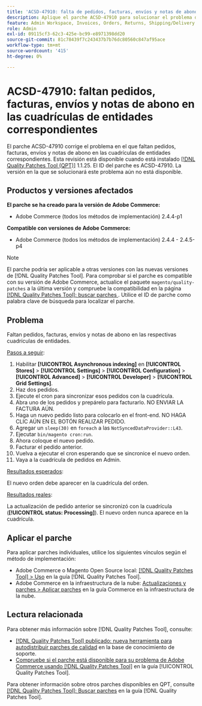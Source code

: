 ```yaml
---
title: 'ACSD-47910: falta de pedidos, facturas, envíos y notas de abono en las cuadrículas de entidades correspondientes'
description: Aplique el parche ACSD-47910 para solucionar el problema de Adobe Commerce en el que faltan pedidos, facturas, envíos y notas de abono en las cuadrículas de entidades correspondientes.
feature: Admin Workspace, Invoices, Orders, Returns, Shipping/Delivery
role: Admin
exl-id: 09115cf3-62c3-425e-bc99-e8971398dd20
source-git-commit: 81c78439f7c243437b7b76dc80560c847af95ace
workflow-type: tm+mt
source-wordcount: '415'
ht-degree: 0%

---
```


# ACSD-47910: faltan pedidos, facturas, envíos y notas de abono en las cuadrículas de entidades correspondientes

El parche ACSD-47910 corrige el problema en el que faltan pedidos, facturas, envíos y notas de abono en las cuadrículas de entidades correspondientes. Esta revisión está disponible cuando está instalado [[!DNL Quality Patches Tool (QPT)]](https://experienceleague.adobe.com/en/docs/commerce-knowledge-base/kb/announcements/commerce-announcements/magento-quality-patches-released-new-tool-to-self-serve-quality-patches) 1.1.25. El ID del parche es ACSD-47910. La versión en la que se solucionará este problema aún no está disponible.

## Productos y versiones afectados

**El parche se ha creado para la versión de Adobe Commerce:**
* Adobe Commerce (todos los métodos de implementación) 2.4.4-p1

**Compatible con versiones de Adobe Commerce:**
* Adobe Commerce (todos los métodos de implementación) 2.4.4 - 2.4.5-p4

>[!NOTE]
>
>El parche podría ser aplicable a otras versiones con las nuevas versiones de [!DNL Quality Patches Tool]. Para comprobar si el parche es compatible con su versión de Adobe Commerce, actualice el paquete `magento/quality-patches` a la última versión y compruebe la compatibilidad en la página [[!DNL Quality Patches Tool]: buscar parches ](https://experienceleague.adobe.com/tools/commerce-quality-patches/index.html). Utilice el ID de parche como palabra clave de búsqueda para localizar el parche.

## Problema

Faltan pedidos, facturas, envíos y notas de abono en las respectivas cuadrículas de entidades.

<u>Pasos a seguir</u>:

1. Habilitar **[!UICONTROL Asynchronous indexing]** en **[!UICONTROL Stores]** > **[!UICONTROL Settings]** > **[!UICONTROL Configuration]** > **[!UICONTROL Advanced]** > **[!UICONTROL Developer]** > **[!UICONTROL Grid Settings]**.
1. Haz dos pedidos.
1. Ejecute el cron para sincronizar esos pedidos con la cuadrícula.
1. Abra uno de los pedidos y prepárelo para facturarlo. NO ENVIAR LA FACTURA AÚN.
1. Haga un nuevo pedido listo para colocarlo en el front-end. NO HAGA CLIC AÚN EN EL BOTÓN REALIZAR PEDIDO.
1. Agregar un `sleep(30)` en `foreach` a las `NotSyncedDataProvider::L43`.
1. Ejecutar `bin/magento cron:run`.
1. Ahora coloque el nuevo pedido.
1. Facturar el pedido anterior.
1. Vuelva a ejecutar el cron esperando que se sincronice el nuevo orden.
1. Vaya a la cuadrícula de pedidos en Admin.

<u>Resultados esperados</u>:

El nuevo orden debe aparecer en la cuadrícula del orden.

<u>Resultados reales</u>:

La actualización de pedido anterior se sincronizó con la cuadrícula (**[!UICONTROL status: Processing]**). El nuevo orden nunca aparece en la cuadrícula.

## Aplicar el parche

Para aplicar parches individuales, utilice los siguientes vínculos según el método de implementación:

* Adobe Commerce o Magento Open Source local: [[!DNL Quality Patches Tool] > Uso](/help/tools/quality-patches-tool/usage.md) en la guía [!DNL Quality Patches Tool].
* Adobe Commerce en la infraestructura de la nube: [Actualizaciones y parches > Aplicar parches](https://experienceleague.adobe.com/docs/commerce-cloud-service/user-guide/develop/upgrade/apply-patches.html) en la guía Commerce en la infraestructura de la nube.

## Lectura relacionada

Para obtener más información sobre [!DNL Quality Patches Tool], consulte:

* [[!DNL Quality Patches Tool] publicado: nueva herramienta para autodistribuir parches de calidad](https://experienceleague.adobe.com/en/docs/commerce-knowledge-base/kb/announcements/commerce-announcements/magento-quality-patches-released-new-tool-to-self-serve-quality-patches) en la base de conocimiento de soporte.
* [Compruebe si el parche está disponible para su problema de Adobe Commerce usando [!DNL Quality Patches Tool]](/help/tools/quality-patches-tool/patches-available-in-qpt/check-patch-for-magento-issue-with-magento-quality-patches.md) en la guía [!UICONTROL Quality Patches Tool].


Para obtener información sobre otros parches disponibles en QPT, consulte [[!DNL Quality Patches Tool]: Buscar parches](https://experienceleague.adobe.com/tools/commerce-quality-patches/index.html) en la guía [!DNL Quality Patches Tool].
